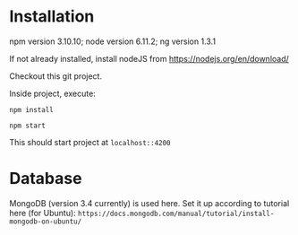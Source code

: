 # Installation

npm version 3.10.10; node version 6.11.2; ng version 1.3.1

If not already installed, install nodeJS from https://nodejs.org/en/download/

Checkout this git project.

Inside project, execute:

`npm install`

`npm start`

This should start project at `localhost::4200`

# Database

MongoDB (version 3.4 currently) is used here. Set it up according to tutorial here (for Ubuntu): `https://docs.mongodb.com/manual/tutorial/install-mongodb-on-ubuntu/`
